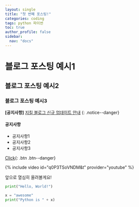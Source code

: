 ```yaml
---
layout: single
title: "첫 번째 포스팅!"
categories: coding
tags: python 파이썬
toc: true
author_profile: false
sidebar:
  nav: "docs"
---
```


# 블로그 포스팅 예시1
## 블로그 포스팅 예시2
### 블로그 포스팅 예시3

**[공지사항]** [지킬 블로그 신규 업데이트 안내](https://mmistakes.github.io/minimal-mistakes/docs/quick-start-guide/)
{: .notice--danger}

<div class="notice--info">
<h4>공지사항</h4>
<ul>
  <li>공지사항1</li>
  <li>공지사항2</li>
  <li>공지사항3</li>
</ul>
</div>

[Click](https://google.com){: .btn .btn--danger}

{% include video id="q0P3TSoVNDM&t" provider="youtube" %}

앞으로 열심히 올려볼게요!

```python
print("Hello, World!")

x = "awesome"
print("Python is " + x)
```